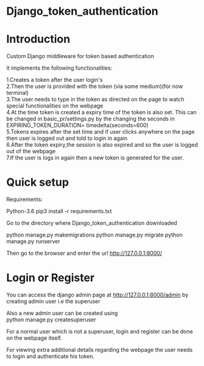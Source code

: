 # Django_token_authentication

# Introduction

Custom Django middleware for token based authentication

It implements the following functionalities:

    
 1.Creates a token after the user login's \
 2.Then the user is provided with the token (via some medium)(for now terminal) \
 3.The user needs to type in the token as directed on the page to watch special functionalities on the webpage \
 4.At the time token is created a expiry time of the token is also set. This can be changed in basic_pr/settings.py by the changing the seconds in \
   EXPIRING_TOKEN_DURATION= timedelta(seconds=600) \
 5.Tokens expires after the set time and if user clicks anywhere on the page then user is logged out and told to login in again \
 6.After the token expiry,the session is also expired and so the user is logged out of the webpage \
 7.If the user is logs in again then a new token is generated for the user.
    
# Quick setup
  
  Requirements:
  
  Python-3.6
  pip3 install -r requirements.txt
  
  Go to the directory where Django_token_authentication downloaded
  
  python manage.py makemigrations
  python manage.py migrate
  python manage.py runserver
  
  Then go to the browser and enter the url http://127.0.0.1:8000/
  
# Login or Register

  You can access the django admin page at http://127.0.0.1:8000/admin by creating admin user i.e the superuser
  
  Also a new admin user can be created using  
  python manage.py createsuperuser

  For a normal user which is not a superuser, login and register can be done on the webpage itself.
  
  For viewing extra additional details regarding the webpage the user needs to login and authenticate his token.
  
 
  
  
